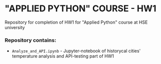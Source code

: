 # "APPLIED PYTHON" COURSE - HW1

Repository for completion of HW1 for "Applied Python" course at HSE university

### Repository contains:
* `Analyze_and_API.ipynb` - Jupyter-notebook of historycal cities' temperature analysis and API-testing part of HW1
